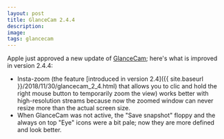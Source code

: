 ```yaml
---
layout: post
title: GlanceCam 2.4.4
description:
image:
tags: glancecam
---
```

Apple just approved a new update of [GlanceCam](https://itunes.apple.com/us/app/glancecam-ip-webcam-viewer/id1360797896?l=it&ls=1&mt=12); here's what is improved in version 2.4.4:

- Insta-zoom (the feature [introduced in version 2.4]({{ site.baseurl }}/2018/11/30/glancecam_2_4.html) that allows you to clic and hold the right mouse button to temporarily zoom the view) works better with high-resolution streams because now the zoomed window can never resize more than the actual screen size.
- When GlanceCam was not active, the "Save snapshot" floppy and the always on top "Eye" icons were a bit pale; now they are more defined and look better.